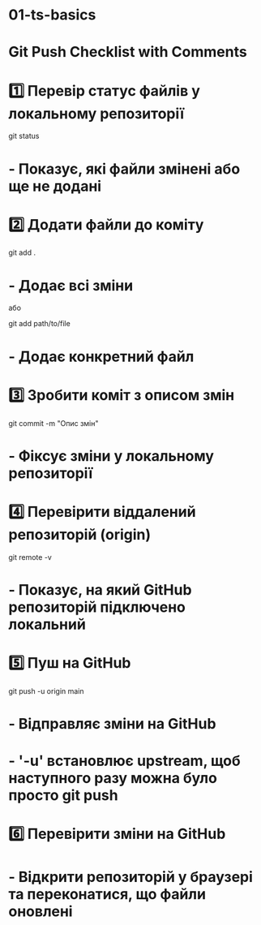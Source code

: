 # 01-ts-basics

# Git Push Checklist with Comments

# 1️⃣ Перевір статус файлів у локальному репозиторії

git status

# - Показує, які файли змінені або ще не додані

# 2️⃣ Додати файли до коміту

git add .

# - Додає всі зміни

або

git add path/to/file

# - Додає конкретний файл

# 3️⃣ Зробити коміт з описом змін

git commit -m "Опис змін"

# - Фіксує зміни у локальному репозиторії

# 4️⃣ Перевірити віддалений репозиторій (origin)

git remote -v

# - Показує, на який GitHub репозиторій підключено локальний

# 5️⃣ Пуш на GitHub

git push -u origin main

# - Відправляє зміни на GitHub

# - '-u' встановлює upstream, щоб наступного разу можна було просто git push

# 6️⃣ Перевірити зміни на GitHub

# - Відкрити репозиторій у браузері та переконатися, що файли оновлені
